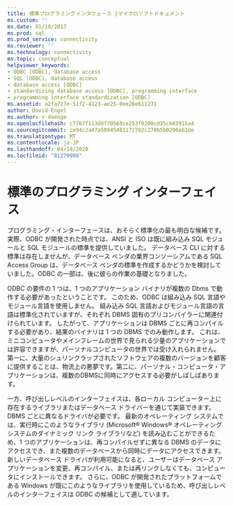 ```yaml
---
title: 標準プログラミングインタフェース |マイクロソフトドキュメント
ms.custom: ''
ms.date: 01/19/2017
ms.prod: sql
ms.prod_service: connectivity
ms.reviewer: ''
ms.technology: connectivity
ms.topic: conceptual
helpviewer_keywords:
- ODBC [ODBC], database access
- SQL [ODBC], database access
- database access [ODBC]
- standardizing database access [ODBC], programming interface
- programming interface standardization [ODBC]
ms.assetid: a2fa727e-51f2-4123-ae25-0ee28e611231
author: David-Engel
ms.author: v-daenge
ms.openlocfilehash: c7767f113d0f70569ce253f0200cd35cb83915a4
ms.sourcegitcommit: ce94c2ad7a50945481172782c270b5b0206e61de
ms.translationtype: MT
ms.contentlocale: ja-JP
ms.lasthandoff: 04/14/2020
ms.locfileid: "81279998"
---
```

# <a name="standard-programming-interface"></a>標準のプログラミング インターフェイス
プログラミング・インターフェースは、おそらく標準化の最も明白な候補です。 実際、ODBC が開発された時点では、ANSI と ISO は既に組み込み SQL モジュールと SQL モジュールの標準を提供していました。 データベース CLI に対する標準は存在しませんが、データベース ベンダの業界コンソーシアムである SQL Access Group は、データベース ベンダの標準を作成するかどうかを検討していました。ODBC の一部は、後に彼らの作業の基礎となりました。  
  
 ODBC の要件の 1 つは、1 つのアプリケーション バイナリが複数の Dbms で動作する必要があったということです。 このため、ODBC は組み込み SQL 言語やモジュール言語を使用しません。 組み込み SQL 言語およびモジュール言語の言語は標準化されていますが、それぞれ DBMS 固有のプリコンパイラーに関連付けられています。 したがって、アプリケーションは DBMS ごとに再コンパイルする必要があり、結果のバイナリは 1 つの DBMS でのみ動作します。 これは、ミニコンピュータやメインフレームの世界で見られる少量のアプリケーションでは許容できますが、パーソナルコンピュータの世界では受け入れられません。 第一に、大量のシュリンクラップされたソフトウェアの複数のバージョンを顧客に提供することは、物流上の悪夢です。第二に、パーソナル・コンピュータ・アプリケーションは、複数のDBMSに同時にアクセスする必要がしばしばあります。  
  
 一方、呼び出しレベルのインターフェイスは、各ローカル コンピューター上に存在するライブラリまたはデータベース ドライバーを通じて実装できます。DBMS ごとに異なるドライバが必要です。 最新のオペレーティング システムでは、実行時にこのようなライブラリ (Microsoft® Windows® オペレーティング システムのダイナミック リンク ライブラリなど) を読み込むことができるため、1 つのアプリケーションは、再コンパイルせずに異なる DBMS のデータにアクセスでき、また複数のデータベースから同時にデータにアクセスできます。 新しいデータベース ドライバが利用可能になると、ユーザーはデータベース アプリケーションを変更、再コンパイル、または再リンクしなくても、コンピュータにインストールできます。 さらに、ODBC が開発されたプラットフォームである Windows が既にこのようなライブラリを使用しているため、呼び出しレベルのインターフェイスは ODBC の候補として適しています。
